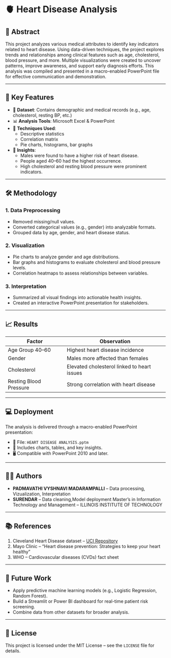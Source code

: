 # 🫀 Heart Disease Analysis

## 🧾 Abstract
This project analyzes various medical attributes to identify key indicators related to heart disease. Using data-driven techniques, the project explores trends and relationships among clinical features such as age, cholesterol, blood pressure, and more. Multiple visualizations were created to uncover patterns, improve awareness, and support early diagnosis efforts. This analysis was compiled and presented in a macro-enabled PowerPoint file for effective communication and demonstration.

---

## 🚀 Key Features

- 📁 **Dataset**: Contains demographic and medical records (e.g., age, cholesterol, resting BP, etc.)
- 📊 **Analysis Tools**: Microsoft Excel & PowerPoint
- 🎯 **Techniques Used**:
  - Descriptive statistics
  - Correlation matrix
  - Pie charts, histograms, bar graphs
- 🧠 **Insights**:
  - Males were found to have a higher risk of heart disease.
  - People aged 40–60 had the highest occurrence.
  - High cholesterol and resting blood pressure were prominent indicators.

---

## 🛠️ Methodology

### 1. Data Preprocessing
- Removed missing/null values.
- Converted categorical values (e.g., gender) into analyzable formats.
- Grouped data by age, gender, and heart disease status.

### 2. Visualization
- Pie charts to analyze gender and age distributions.
- Bar graphs and histograms to evaluate cholesterol and blood pressure levels.
- Correlation heatmaps to assess relationships between variables.

### 3. Interpretation
- Summarized all visual findings into actionable health insights.
- Created an interactive PowerPoint presentation for stakeholders.

---

## 📈 Results

| Factor                   | Observation                                  |
|--------------------------|----------------------------------------------|
| Age Group 40–60          | Highest heart disease incidence              |
| Gender                   | Males more affected than females             |
| Cholesterol              | Elevated cholesterol linked to heart issues  |
| Resting Blood Pressure   | Strong correlation with heart disease        |

---

## 💻 Deployment

The analysis is delivered through a macro-enabled PowerPoint presentation:
- 📎 File: `HEART DISEASE ANALYSIS.pptm`
- 🧠 Includes charts, tables, and key insights.
- 🖥️ Compatible with PowerPoint 2010 and later.

---

## 👨‍💻 Authors

- **PADMAVATHI VYSHNAVI MADARAMPALLI** – Data processing, Vizualization, Interpretation 
- **SURENDAR** – Data cleaning,Model deployment
Master’s in Information Technology and Management – ILLINOIS INSTITUTE OF TECHNOLOGY

---

## 📚 References

1. Cleveland Heart Disease dataset – [UCI Repository](https://archive.ics.uci.edu/ml/datasets/heart+Disease)
2. Mayo Clinic – “Heart disease prevention: Strategies to keep your heart healthy”
3. WHO – Cardiovascular diseases (CVDs) fact sheet

---

## 🔮 Future Work

- Apply predictive machine learning models (e.g., Logistic Regression, Random Forest).
- Build a Streamlit or Power BI dashboard for real-time patient risk screening.
- Combine data from other datasets for broader analysis.

---

## 📄 License

This project is licensed under the MIT License – see the `LICENSE` file for details.

